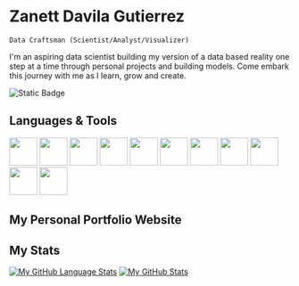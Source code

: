 
# Zanett Davila Gutierrez

`Data Craftsman (Scientist/Analyst/Visualizer)`

I'm an aspiring data scientist building my version of a data based reality one step at a time through personal projects and building models. Come embark this journey with me as I learn, grow and create.

![Static Badge](https://img.shields.io/badge/B.S.%20Student%20-%20Data%20Science%20-%20red)


## Languages & Tools
<img src="https://cdn.jsdelivr.net/gh/devicons/devicon@latest/icons/python/python-original-wordmark.svg" 
     width="50" 
     height="50" /> <img src="https://cdn.jsdelivr.net/gh/devicons/devicon@latest/icons/pandas/pandas-original.svg" 
     width="50"
     height="50"/> <img src="https://cdn.jsdelivr.net/gh/devicons/devicon@latest/icons/matplotlib/matplotlib-original.svg"
     height="50"
     width="50"/> <img src="https://cdn.jsdelivr.net/gh/devicons/devicon@latest/icons/numpy/numpy-original.svg"
     height="50"
     width="50"/> <img src="https://cdn.jsdelivr.net/gh/devicons/devicon@latest/icons/scikitlearn/scikitlearn-original.svg" 
     height="50"
     width="50"/> <img src="https://cdn.jsdelivr.net/gh/devicons/devicon@latest/icons/plotly/plotly-original-wordmark.svg" 
     height="50"
     width="50"/> <img src="https://cdn.jsdelivr.net/gh/devicons/devicon@latest/icons/c/c-original.svg" 
     height="50"
     width="50"/> <img src="https://cdn.jsdelivr.net/gh/devicons/devicon@latest/icons/java/java-original.svg"
     height="50"
     width="50"/> <img src="https://cdn.jsdelivr.net/gh/devicons/devicon@latest/icons/azuresqldatabase/azuresqldatabase-original.svg"
     height="50"
     width="50"/> <img src="https://cdn.jsdelivr.net/gh/devicons/devicon@latest/icons/r/r-original.svg" 
     height="50"
     width="50"/> <img src="https://cdn.jsdelivr.net/gh/devicons/devicon@latest/icons/figma/figma-original.svg"
     height="50"
     width="50"/>

## My Personal Portfolio Website

## My Stats
[![My GitHub Language Stats](https://github-readme-stats.vercel.app/api/top-langs/?username=ZDavila3&langs_count=5&theme=tokyonight)]()
[![My GitHub Stats](https://github-readme-stats.vercel.app/api/?username=ZDavila3&count_private=true&theme=tokyonight&showicons=true)]()

          
     
          
          
          
          
          
          
          
          
          
